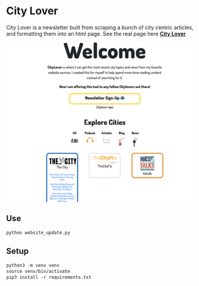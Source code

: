 # City Lover

City Lover is a newsletter built from scraping a bunch of city centric articles, and formatting them into an html page. See the real page here **[City Lover](https://www.gabrielhn.com/topics/city/)**

![website](/website_example.png)

## Use
```
python website_update.py
```

## Setup
```
python3 -m venv venv
source venv/bin/activate
pip3 install -r requirements.txt
```
